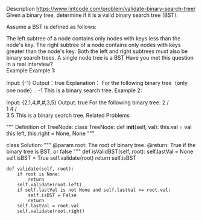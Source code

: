 Description
https://www.lintcode.com/problem/validate-binary-search-tree/
Given a binary tree, determine if it is a valid binary search tree (BST).

Assume a BST is defined as follows:

The left subtree of a node contains only nodes with keys less than the node's key.
The right subtree of a node contains only nodes with keys greater than the node's key.
Both the left and right subtrees must also be binary search trees.
A single node tree is a BST
Have you met this question in a real interview?  
Example
Example 1:

Input:  {-1}
Output：true
Explanation：
For the following binary tree（only one node）:
	      -1
This is a binary search tree.
Example 2:

Input:  {2,1,4,#,#,3,5}
Output: true
For the following binary tree:
	  2
	 / \
	1   4
	   / \
	  3   5
This is a binary search tree.
Related Problems




"""
Definition of TreeNode:
class TreeNode:
    def __init__(self, val):
        this.val = val
        this.left, this.right = None, None
"""


class Solution:
    """
    @param root: The root of binary tree.
    @return: True if the binary tree is BST, or false
    """
    def isValidBST(self, root):
        self.lastVal = None
        self.isBST = True
        self.validate(root)
        return self.isBST

    def validate(self, root):
        if root is None:
            return
        self.validate(root.left)
        if self.lastVal is not None and self.lastVal >= root.val:
            self.isBST = False
            return
        self.lastVal = root.val
        self.validate(root.right)
